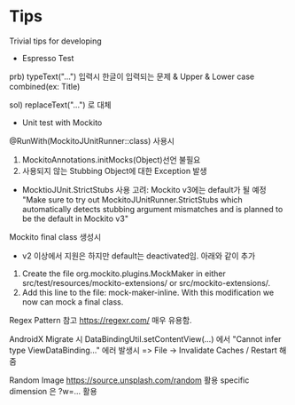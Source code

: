 # Tips
Trivial tips for developing

- Espresso Test

prb) typeText("...") 입력시 한글이 입력되는 문제 & Upper & Lower case combined(ex: Title)

sol) replaceText("...") 로 대체

- Unit test with Mockito

@RunWith(MockitoJUnitRunner::class) 사용시

1. MockitoAnnotations.initMocks(Object)선언 불필요 
2. 사용되지 않는 Stubbing Object에 대한 Exception 발생

* MocktioJUnit.StrictStubs 사용 고려: Mockito v3에는 default가 될 예정
"Make sure to try out MockitoJUnitRunner.StrictStubs which automatically detects stubbing argument mismatches and is planned to be the default in Mockito v3"

Mockito final class 생성시
- v2 이상에서 지원은 하지만 default는 deactivated임. 아래와 같이 추가
1. Create the file org.mockito.plugins.MockMaker in either src/test/resources/mockito-extensions/ or src/mockito-extensions/. 
2. Add this line to the file: mock-maker-inline. With this modification we now can mock a final class.

Regex Pattern 참고
https://regexr.com/ 매우 유용함.

AndroidX Migrate 시 DataBindingUtil.setContentView(...) 에서 "Cannot infer type ViewDataBinding..." 에러 발생시
=> File -> Invalidate Caches / Restart 해줌

Random Image 
https://source.unsplash.com/random 활용 specific dimension 은 ?w=... 활용

